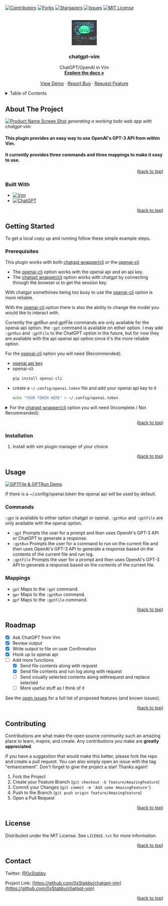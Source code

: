 <a name="readme-top"></a>

[![Contributors][contributors-shield]][contributors-url]
[![Forks][forks-shield]][forks-url]
[![Stargazers][stars-shield]][stars-url]
[![Issues][issues-shield]][issues-url]
[![MIT License][license-shield]][license-url]



<!-- PROJECT LOGO -->
<br />
<div align="center">
  <a href="https://github.com/0xStabby/chatgpt-vim">
    <img src="images/chatgpt-vim-logo.png" alt="Logo" width="80" height="80">
  </a>

<h3 align="center">chatgpt-vim</h3>

  <p align="center">
    ChatGPT/OpenAI in Vim
    <br />
    <a href="https://github.com/0xStabby/chatgpt-vim"><strong>Explore the docs »</strong></a>
    <br />
    <br />
    <a href="https://github.com/0xStabby/chatgpt-vim">View Demo</a>
    ·
    <a href="https://github.com/0xStabby/chatgpt-vim/issues">Report Bug</a>
    ·
    <a href="https://github.com/0xStabby/chatgpt-vim/issues">Request Feature</a>
  </p>
</div>



<!-- TABLE OF CONTENTS -->
<details>
  <summary>Table of Contents</summary>
  <ol>
    <li>
      <a href="#about-the-project">About The Project</a>
      <ul>
        <li><a href="#built-with">Built With</a></li>
      </ul>
    </li>
    <li>
      <a href="#getting-started">Getting Started</a>
      <ul>
        <li><a href="#prerequisites">Prerequisites</a></li>
        <li><a href="#installation">Installation</a></li>
      </ul>
    </li>
    <li><a href="#usage">Usage</a></li>
    <li><a href="#roadmap">Roadmap</a></li>
    <li><a href="#contributing">Contributing</a></li>
    <li><a href="#license">License</a></li>
    <li><a href="#contact">Contact</a></li>
  </ol>
</details>



<!-- ABOUT THE PROJECT -->
## About The Project

[![Product Name Screen Shot][product-screenshot]](https://github.com/0xStabby/chatgpt-vim)
_generating a working todo web app with chatgpt-vim_

#### This plugin provides an easy way to use OpenAI's GPT-3 API from within Vim.
#### It currently provides three commands and three mappings to make it easy to use.

<p align="right">(<a href="#readme-top">back to top</a>)</p>



### Built With

* [![Vim][Vim.org]][Vim-url]
* [![ChatGPT][OpenAI.com]][OpenAI-url]

<p align="right">(<a href="#readme-top">back to top</a>)</p>



<!-- GETTING STARTED -->
## Getting Started

To get a local copy up and running follow these simple example steps.

### Prerequisites

This plugin works with both [chatgpt wrapper/cli](https://github.com/mmabrouk/chatgpt-wrapper) or the [openai-cli](https://github.com/peterdemin/openai-cli)

* The [openai-cli](https://github.com/peterdemin/openai-cli) option works with the openai api and an api key.
* The [chatgpt wrapper/cli](https://github.com/mmabrouk/chatgpt-wrapper) option works with chatgpt by connecting through the browser ui to get the session key.

With chatgpt somethimes being too busy to use the [openai-cli](https://github.com/peterdemin/openai-cli) option is more reliable.

With the [openai-cli](https://github.com/peterdemin/openai-cli) option there is also the ability to change the model you would like to interact with.

Currently the gptRun and gptFile commands are only available for the openai api option.
the `:gpt` command is available on either option.
I may add `:gptRun` and `:gptFile` to the ChatGPT option in the future, but for now they are available with the api openai api option since it's the more reliable option.

For the [openai-cli](https://github.com/peterdemin/openai-cli) option you will need (Recommended):

* [openai api key](https://beta.openai.com/account/api-keys)
* openai-cli
  ```sh
  pip install openai-cli
  ```
* create a `~/.config/openai.token` file and add your openai api key to it
  ```sh
  echo "YOUR TOKEN HERE" > ~/.config/openai.token
  ```


<details>
  <summary>For the <a href="https://github.com/mmabrouk/chatgpt-wrapper">chatgpt wrapper/cli</a> option you will need (Incomplete / Not Recommended):</summary>
  <ul>
    <li>
        chatgpt-wrapper
<pre>
pip install git+https://github.com/mmabrouk/chatgpt-wrapper
playwright install firefox
</pre>
    </li>
    <li>
        You will need to login to chatgpt at first
<pre>
chatgpt install
</pre>
    </li>
    <li>
        Exit out of that command once you are logged in
    </li>
  </ul>
</details>

<p align="right">(<a href="#readme-top">back to top</a>)</p>


### Installation

1. Install with vim plugin manager of your choice

<p align="right">(<a href="#readme-top">back to top</a>)</p>



<!-- USAGE EXAMPLES -->
## Usage

[![GPTFile & GPTRun Demo][gpf-gpr-demo-gif]](https://github.com/0xStabby/chatgpt-vim)

If there is a ~/.config/openai.token the openai api will be used by default.

### Commands

`:gpt` is available to either option chatgpt or openai.
`:gptRun` and `:gptFile` are only available with the openai option.

- `:gpt` Prompts the user for a prompt and then uses OpenAI's GPT-3 API or ChatGPT to generate a response.
- `:gptRun` Prompts the user for a command to run on the current file and then uses OpenAI's GPT-3 API to generate a response based on the contents of the current file and run log.
- `:gptFile` Prompts the user for a prompt and then uses OpenAI's GPT-3 API to generate a response based on the contents of the current file.

### Mappings

- `gpt` Maps to the `:gpt` command.
- `gpr` Maps to the `:gptRun` command.
- `gpf` Maps to the `:gptFile` command.


<p align="right">(<a href="#readme-top">back to top</a>)</p>



<!-- ROADMAP -->
## Roadmap

- [x] Ask ChatGPT from Vim
- [x] Review output
- [x] Write output to file on user Confirmation
- [x] Hook up to openai api
- [ ] Add more functions
    - [x] Send file contents along with request
    - [x] Send file contents and run log along with request
    - [ ] Send visually selected contents along withrequest and replace selected
    - [ ] More useful stuff as I think of it

See the [open issues](https://github.com/0xStabby/chatgpt-vim/issues) for a full list of proposed features (and known issues).

<p align="right">(<a href="#readme-top">back to top</a>)</p>



<!-- CONTRIBUTING -->
## Contributing

Contributions are what make the open source community such an amazing place to learn, inspire, and create. Any contributions you make are **greatly appreciated**.

If you have a suggestion that would make this better, please fork the repo and create a pull request. You can also simply open an issue with the tag "enhancement".
Don't forget to give the project a star! Thanks again!

1. Fork the Project
2. Create your Feature Branch (`git checkout -b feature/AmazingFeature`)
3. Commit your Changes (`git commit -m 'Add some AmazingFeature'`)
4. Push to the Branch (`git push origin feature/AmazingFeature`)
5. Open a Pull Request

<p align="right">(<a href="#readme-top">back to top</a>)</p>



<!-- LICENSE -->
## License

Distributed under the MIT License. See `LICENSE.txt` for more information.

<p align="right">(<a href="#readme-top">back to top</a>)</p>



<!-- CONTACT -->
## Contact

Twitter: [@0xStabby](https://twitter.com/0xStabby)

Project Link: [https://github.com/0xStabby/chatgpt-vim](https://github.com/0xStabby/chatgpt-vim)

<p align="right">(<a href="#readme-top">back to top</a>)</p>



<!-- MARKDOWN LINKS & IMAGES -->
[contributors-shield]: https://img.shields.io/github/contributors/0xStabby/chatgpt-vim.svg?style=for-the-badge
[contributors-url]: https://github.com/0xStabby/chatgpt-vim/graphs/contributors
[forks-shield]: https://img.shields.io/github/forks/0xStabby/chatgpt-vim.svg?style=for-the-badge
[forks-url]: https://github.com/0xStabby/chatgpt-vim/network/members
[stars-shield]: https://img.shields.io/github/stars/0xStabby/chatgpt-vim.svg?style=for-the-badge
[stars-url]: https://github.com/0xStabby/chatgpt-vim/stargazers
[issues-shield]: https://img.shields.io/github/issues/0xStabby/chatgpt-vim.svg?style=for-the-badge
[issues-url]: https://github.com/0xStabby/chatgpt-vim/issues
[license-shield]: https://img.shields.io/github/license/0xStabby/chatgpt-vim.svg?style=for-the-badge
[license-url]: https://github.com/0xStabby/chatgpt-vim/blob/master/LICENSE.txt
[product-screenshot]: images/chatgpt-vim.gif
[gpf-gpr-demo-gif]: images/gpf-gpr-demo.gif
[Vim.org]: https://img.shields.io/static/v1?style=for-the-badge&message=Vim&color=019733&logo=Vim&logoColor=FFFFFF&label=
[Vim-url]: https://vim.org 
[OpenAI.com]: https://img.shields.io/badge/OpenAI-ChatGPT-159776?style=for-the-badge
[OpenAI-url]: https://chat.openai.com/
